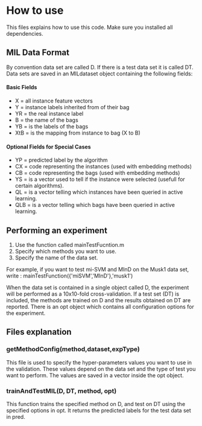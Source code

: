 # How to use #

This files explains how to use this code. Make sure you installed all dependencies.


## MIL Data Format ##
By convention data set are called D. If there is a test data set it is called DT.
Data sets are saved in an MILdataset object containing the following fields:

#### Basic Fields ####
* X = all instance feature vectors
* Y = instance labels inherited from of their bag
* YR = the real instance label
* B = the name of the bags
* YB = is the labels of the bags
* XtB = is the mapping from instance to bag (X to B)

#### Optional Fields for Special Cases ####
* YP = predicted label by the algorithm
* CX = code representing the instances (used with embedding methods)
* CB = code representing the bags (used with embedding methods)
* YS = is a vector used to tell if the instance were selected (usefull for certain algorithms).
* QL = is a vector telling which instances have been queried in active learning.
* QLB = is a vector telling which bags have been queried in active learning.

## Performing an experiment ##
1) Use the function called mainTestFucntion.m
2) Specify which methods you want to use.
3) Specify the name of the data set.

For example, if you want to test mi-SVM and MInD on the Musk1 data set, write :
mainTestFunction({'miSVM','MInD'},'musk1')

When the data set is contained in a single object called D, the experiment will be performed as a 10x10-fold cross-validation. If a test set (DT) is included, the methods are trained on D and the results obtained on DT are reported. There is an opt object which contains all configuration options for the experiment. 

## Files explanation ##
### getMethodConfig(method,dataset,expType) ###
This file is used to specify the hyper-parameters values you want to use in the validation. These values depend on the data set and the type of test you want to perform. The values are saved in a vector inside the opt object. 

### trainAndTestMIL(D, DT, method, opt) ###
This function trains the specified method on D, and test on DT using the specified options in opt. It returns the predicted labels for the test data set in pred.



